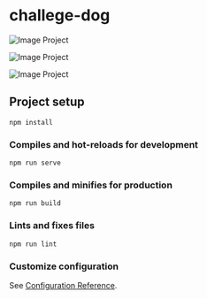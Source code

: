 # challege-dog

![Image Project](https://i.imgur.com/YwVA7ax.png)

![Image Project](https://i.imgur.com/B4Fj78z.png)

![Image Project](https://i.imgur.com/CWLl33P.png)


## Project setup
```
npm install
```

### Compiles and hot-reloads for development
```
npm run serve
```

### Compiles and minifies for production
```
npm run build
```

### Lints and fixes files
```
npm run lint
```

### Customize configuration
See [Configuration Reference](https://cli.vuejs.org/config/).
